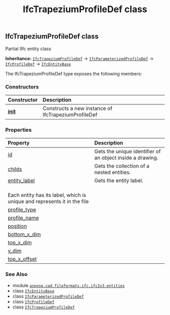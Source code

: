 ﻿---
title: IfcTrapeziumProfileDef class
second_title: Aspose.CAD for Python via .NET API References
description: 
type: docs
weight: 6220
url: /python-net/aspose.cad.fileformats.ifc.ifc2x3.entities/ifctrapeziumprofiledef/
is_root: false
---

## IfcTrapeziumProfileDef class

Partial IIfc entity class



**Inheritance:** [`IfcTrapeziumProfileDef`](/cad/python-net/aspose.cad.fileformats.ifc.ifc2x3.entities/ifctrapeziumprofiledef) → 
[`IfcParameterizedProfileDef`](/cad/python-net/aspose.cad.fileformats.ifc.ifc2x3.entities/ifcparameterizedprofiledef) → 
[`IfcProfileDef`](/cad/python-net/aspose.cad.fileformats.ifc.ifc2x3.entities/ifcprofiledef) → 
[`IfcEntityBase`](/cad/python-net/aspose.cad.fileformats.ifc/ifcentitybase)



The IfcTrapeziumProfileDef type exposes the following members:

### Constructors
| Constructor | Description |
| :- | :- |
| [__init__](/cad/python-net/aspose.cad.fileformats.ifc.ifc2x3.entities/ifctrapeziumprofiledef/__init__/#) | Constructs a new instance of IfcTrapeziumProfileDef |


### Properties
| Property | Description |
| :- | :- |
| [id](/cad/python-net/aspose.cad.fileformats.ifc.ifc2x3.entities/ifctrapeziumprofiledef/id) | Gets the unique identifier of an object inside a drawing. |
| [childs](/cad/python-net/aspose.cad.fileformats.ifc.ifc2x3.entities/ifctrapeziumprofiledef/childs) | Gets the collection of a nested entities. |
| [entity_label](/cad/python-net/aspose.cad.fileformats.ifc.ifc2x3.entities/ifctrapeziumprofiledef/entity_label) | Gets the entity label.<br/>Each entity has its label, which is unique and represents it in the file |
| [profile_type](/cad/python-net/aspose.cad.fileformats.ifc.ifc2x3.entities/ifctrapeziumprofiledef/profile_type) |  |
| [profile_name](/cad/python-net/aspose.cad.fileformats.ifc.ifc2x3.entities/ifctrapeziumprofiledef/profile_name) |  |
| [position](/cad/python-net/aspose.cad.fileformats.ifc.ifc2x3.entities/ifctrapeziumprofiledef/position) |  |
| [bottom_x_dim](/cad/python-net/aspose.cad.fileformats.ifc.ifc2x3.entities/ifctrapeziumprofiledef/bottom_x_dim) |  |
| [top_x_dim](/cad/python-net/aspose.cad.fileformats.ifc.ifc2x3.entities/ifctrapeziumprofiledef/top_x_dim) |  |
| [y_dim](/cad/python-net/aspose.cad.fileformats.ifc.ifc2x3.entities/ifctrapeziumprofiledef/y_dim) |  |
| [top_x_offset](/cad/python-net/aspose.cad.fileformats.ifc.ifc2x3.entities/ifctrapeziumprofiledef/top_x_offset) |  |



### See Also
* module [`aspose.cad.fileformats.ifc.ifc2x3.entities`](..)
* class [`IfcEntityBase`](/cad/python-net/aspose.cad.fileformats.ifc/ifcentitybase)
* class [`IfcParameterizedProfileDef`](/cad/python-net/aspose.cad.fileformats.ifc.ifc2x3.entities/ifcparameterizedprofiledef)
* class [`IfcProfileDef`](/cad/python-net/aspose.cad.fileformats.ifc.ifc2x3.entities/ifcprofiledef)
* class [`IfcTrapeziumProfileDef`](/cad/python-net/aspose.cad.fileformats.ifc.ifc2x3.entities/ifctrapeziumprofiledef)

